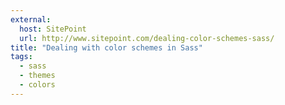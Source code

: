 ```yaml
---
external: 
  host: SitePoint
  url: http://www.sitepoint.com/dealing-color-schemes-sass/
title: "Dealing with color schemes in Sass"
tags:
  - sass
  - themes
  - colors
---
```

